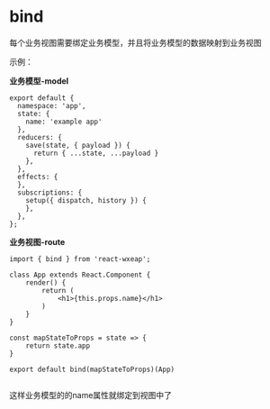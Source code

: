 # bind

每个业务视图需要绑定业务模型，并且将业务模型的数据映射到业务视图

示例：

**业务模型-model**
```
export default {
  namespace: 'app',
  state: {
    name: 'example app'
  },
  reducers: {
    save(state, { payload }) {
      return { ...state, ...payload }
    },
  },
  effects: {
  },
  subscriptions: {
    setup({ dispatch, history }) {
    },
  },
};
```

**业务视图-route**
```
import { bind } from 'react-wxeap';

class App extends React.Component {
    render() {
        return (
            <h1>{this.props.name}</h1>
        )
    }
}

const mapStateToProps = state => {
    return state.app
}

export default bind(mapStateToProps)(App)
  
```

这样业务模型的的name属性就绑定到视图中了